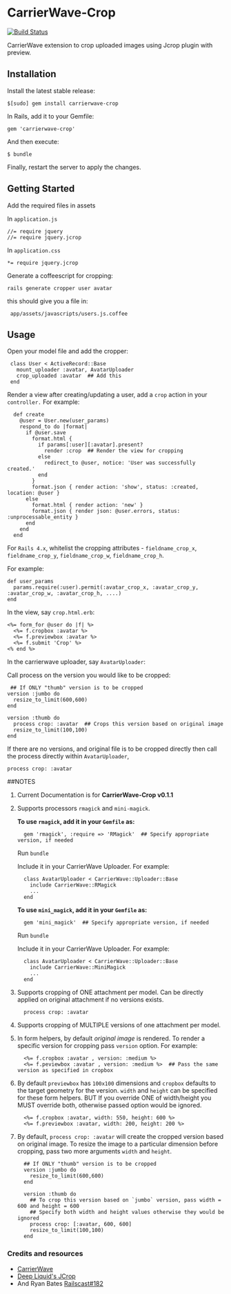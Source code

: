 # CarrierWave-Crop

[![Build Status](https://travis-ci.org/kirtithorat/carrierwave-crop.svg?branch=master)](https://travis-ci.org/kirtithorat/carrierwave-crop)

CarrierWave extension to crop uploaded images using Jcrop plugin with preview.

## Installation

Install the latest stable release:

    $[sudo] gem install carrierwave-crop

In Rails, add it to your Gemfile:

    gem 'carrierwave-crop'

And then execute:

    $ bundle

Finally, restart the server to apply the changes.

## Getting Started

Add the required files in assets

In  `application.js`

    //= require jquery
    //= require jquery.jcrop

In  `application.css`

    *= require jquery.jcrop

Generate a coffeescript for cropping:

    rails generate cropper user avatar

 this should give you a file in:
 
     app/assets/javascripts/users.js.coffee    

## Usage

Open your model file and add the cropper:

     class User < ActiveRecord::Base
       mount_uploader :avatar, AvatarUploader
       crop_uploaded :avatar  ## Add this
     end        

Render a view after creating/updating a user, add a `crop` action in your `controller.` For example:

      def create
        @user = User.new(user_params)
        respond_to do |format|
          if @user.save
            format.html {
              if params[:user][:avatar].present?
                render :crop  ## Render the view for cropping
              else
                redirect_to @user, notice: 'User was successfully created.'
              end
            }
            format.json { render action: 'show', status: :created, location: @user }
          else
            format.html { render action: 'new' }
            format.json { render json: @user.errors, status: :unprocessable_entity }
          end
        end
      end    

For `Rails 4.x`, whitelist the cropping attributes - `fieldname_crop_x`, `fieldname_crop_y`, `fieldname_crop_w`, `fieldname_crop_h`. 

For example:

    def user_params
      params.require(:user).permit(:avatar_crop_x, :avatar_crop_y, :avatar_crop_w, :avatar_crop_h, ....)
    end


In the view, say `crop.html.erb`:

    <%= form_for @user do |f| %>
      <%= f.cropbox :avatar %>
      <%= f.previewbox :avatar %>
      <%= f.submit 'Crop' %>
    <% end %>

In the carrierwave uploader, say `AvatarUploader`:

Call process on the version you would like to be cropped:

     ## If ONLY "thumb" version is to be cropped
    version :jumbo do
      resize_to_limit(600,600)
    end

    version :thumb do
      process crop: :avatar  ## Crops this version based on original image
      resize_to_limit(100,100)
    end      

If there are no versions, and original file is to be cropped directly then call the process directly within `AvatarUploader`,

    process crop: :avatar

##NOTES

1. Current Documentation is for **CarrierWave-Crop v0.1.1**
2. Supports processors `rmagick` and `mini-magick`. 
   
   **To use `rmagick`, add it in your `Gemfile` as:**

         gem 'rmagick', :require => 'RMagick'  ## Specify appropriate version, if needed

   Run `bundle`    

   Include it in your CarrierWave Uploader. For example:

         class AvatarUploader < CarrierWave::Uploader::Base
           include CarrierWave::RMagick  
           ...
         end 

    **To use `mini_magick`, add it in your `Gemfile` as:**    
    
         gem 'mini_magick'  ## Specify appropriate version, if needed

   Run `bundle`    

   Include it in your CarrierWave Uploader. For example:

         class AvatarUploader < CarrierWave::Uploader::Base
           include CarrierWave::MiniMagick  
           ...
         end 

3. Supports cropping of ONE attachment per model. Can be directly applied on original attachment if no versions exists.

         process crop: :avatar
        
4. Supports cropping of MULTIPLE versions of one attachment per model.
5. In form helpers, by default *original image* is rendered. To render a specific version for cropping pass `version` option. For example:

         <%= f.cropbox :avatar , version: :medium %>   
         <%= f.peviewbox :avatar , version: :medium %>  ## Pass the same version as specified in cropbox     
         
6. By default `previewbox` has `100x100` dimensions and `cropbox` defaults to the target geometry for the version.
   `width` and `height` can be specified for these form helpers. BUT If you override ONE of width/height you MUST override both, otherwise passed option would be ignored.

         <%= f.cropbox :avatar, width: 550, height: 600 %>
         <%= f.previewbox :avatar, width: 200, height: 200 %>
         
7. By default, `process crop: :avatar` will create the cropped version based on original image. 
   To resize the image to a particular dimension before cropping, pass two more arguments `width` and `height`.

         ## If ONLY "thumb" version is to be cropped
         version :jumbo do
           resize_to_limit(600,600)
         end

         version :thumb do
           ## To crop this version based on `jumbo` version, pass width = 600 and height = 600
           ## Specify both width and height values otherwise they would be ignored
           process crop: [:avatar, 600, 600]  
           resize_to_limit(100,100)
         end    

### Credits and resources
* [CarrierWave](https://github.com/carrierwaveuploader/carrierwave)
* [Deep Liquid's JCrop](http://deepliquid.com/content/Jcrop.html)
* And Ryan Bates [Railscast#182](http://railscasts.com/episodes/182-cropping-images/)
